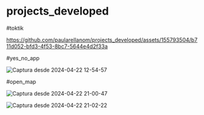 # projects_developed



#toktik




https://github.com/paularellanom/projects_developed/assets/155793504/b711d052-bfd3-4f53-8bc7-5644e4d2f33a




#yes_no_app

![Captura desde 2024-04-22 12-54-57](https://github.com/paularellanom/projects_developed/assets/155793504/16bb7db0-503a-455e-be19-303e77cd8d2e)



#open_map

![Captura desde 2024-04-22 21-00-47](https://github.com/paularellanom/projects_developed/assets/155793504/61e650af-88c0-47e2-af31-c59c475777d8)

![Captura desde 2024-04-22 21-02-22](https://github.com/paularellanom/projects_developed/assets/155793504/a82b95d6-f668-4808-8569-9fcd509ee9d6)







